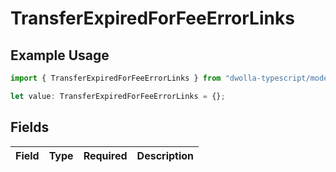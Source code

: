 # TransferExpiredForFeeErrorLinks

## Example Usage

```typescript
import { TransferExpiredForFeeErrorLinks } from "dwolla-typescript/models";

let value: TransferExpiredForFeeErrorLinks = {};
```

## Fields

| Field       | Type        | Required    | Description |
| ----------- | ----------- | ----------- | ----------- |
